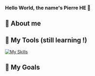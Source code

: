 ### Hello World, the name's Pierre HE 👋

🤺 About me
-----

🧰 My Tools (still learning !)
-----
[![My Skills](https://skillicons.dev/icons?i=java,html,css,js,nodejs,cs,react,vue,angular,docker,git,figma,latex,arduino,fig&theme=dark)](https://skillicons.dev)


📝 My Goals
-----




<!--
**Pierre-He/Pierre-He** is a ✨ _special_ ✨ repository because its `README.md` (this file) appears on your GitHub profile.

Here are some ideas to get you started:

- 🔭 I’m currently working on ...
- 🌱 I’m currently learning ...
- 👯 I’m looking to collaborate on ...
- 🤔 I’m looking for help with ...
- 💬 Ask me about ...
- 📫 How to reach me: ...
- 😄 Pronouns: ...
- ⚡ Fun fact: ...
-->
